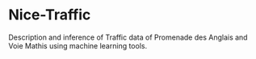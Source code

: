 # Nice-Traffic
Description and inference of Traffic data of Promenade des Anglais and Voie Mathis using machine learning tools.  

